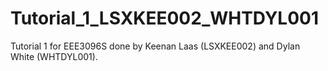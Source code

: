 # Tutorial_1_LSXKEE002_WHTDYL001

Tutorial 1 for EEE3096S done by Keenan Laas (LSXKEE002) and Dylan White (WHTDYL001).
